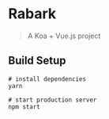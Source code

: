 # Rabark

> A Koa + Vue.js project

## Build Setup

```
# install dependencies
yarn

# start production server
npm start
```